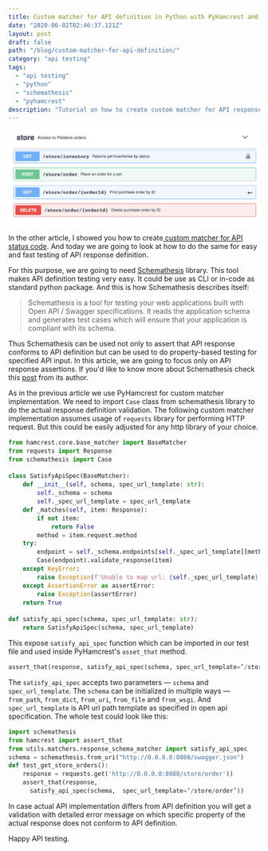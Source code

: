 ```yaml
---
title: Custom matcher for API definition in Python with PyHamcrest and Schemathesis
date: "2020-06-02T02:46:37.121Z"
layout: post
draft: false
path: "/blog/custom-matcher-for-api-definition/"
category: "api testing"
tags:
  - "api testing"
  - "python"
  - "schemathesis"
  - "pyhamcrest"
description: "Tutorial on how to create custom matcher for API response schema using schemathesis and OAS/swagger."
---
```

![API schema](api.png "API schema")


In the other article, I showed you how to create[ custom matcher for API status code](/blog/custom-status-code-matcher/). And today we are going to look at how to do the same for easy and fast testing of API response definition.

For this purpose, we are going to need [Schemathesis](https://github.com/kiwicom/schemathesis) library. This tool makes API definition testing very easy. It could be use as CLI or in-code as standard python package. And this is how Schemathesis describes itself:

>Schemathesis is a tool for testing your web applications built with Open API / Swagger specifications.
It reads the application schema and generates test cases which will ensure that your application is compliant with its schema.

Thus Schemathesis can be used not only to assert that API response conforms to API definition but can be used to do property-based testing for specified API input. In this article, we are going to focus only on API response assertions. If you'd like to know more about Schemathesis check this [post](https://code.kiwi.com/schemathesis-property-based-testing-for-api-schemas-52811fd2b0a4) from its author.

As in the previous article we use PyHamcrest for custom matcher implementation. We need to import `Case` class from schemathesis library to do the actual response definition validation. The following custom matcher implementation assumes usage of `requests` library for performing HTTP request. But this could be easily adjusted for any http library of your choice.

```python
from hamcrest.core.base_matcher import BaseMatcher
from requests import Response
from schemathesis import Case

class SatisfyApiSpec(BaseMatcher):
    def __init__(self, schema, spec_url_template: str):
        self._schema = schema
        self._spec_url_template = spec_url_template
    def _matches(self, item: Response):
        if not item:
            return False
        method = item.request.method
    try:
        endpoint = self._schema.endpoints[self._spec_url_template][method]
        Case(endpoint).validate_response(item)
    except KeyError:
        raise Exception(f'Unable to map url: {self._spec_url_template} with method: {method} to provided schema')
    except AssertionError as assertError:
        raise Exception(assertError)
    return True

def satisfy_api_spec(schema, spec_url_template: str):
    return SatisfyApiSpec(schema, spec_url_template)
```

This expose `satisfy_api_spec` function which can be imported in our test file and used inside PyHamcrest's `asset_that` method.

```python
assert_that(response, satisfy_api_spec(schema, spec_url_template=’/store/order’))
```

The `satisfy_api_spec` accepts two parameters — `schema` and `spec_url_template`. The `schema` can be initialized in multiple ways — `from_path`, `from_dict`, `from_uri`, `from_file` and `from_wsgi`. And `spec_url_template` is API url path template as specified in open api specification. The whole test could look like this:

```python
import schemathesis
from hamcrest import assert_that
from utils.matchers.response_schema_matcher import satisfy_api_spec
schema = schemathesis.from_uri("http://0.0.0.0:8080/swagger.json")
def test_get_store_orders():
    response = requests.get('http://0.0.0.0:8080/store/order'))
    assert_that(response, 
      satisfy_api_spec(schema,  spec_url_template=’/store/order’))
```

In case actual API implementation differs from API definition you will get a validation with detailed error message on which specific property of the actual response does not conform to API definition.

Happy API testing.
